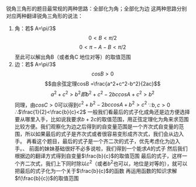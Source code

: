 锐角三角形的题目最常规的两种思路：全部化为角；全部化为边
这两种思路分别对应两种翻译锐角三角形的说法：
1. 角：若$ A=\pi/3$ $$0<B<\pi/2$$
   $$0<\pi-A-B<\pi/2$$至此可以解出角B（或者角C 地位对等）的取值范围
2. 边：若$ A=\pi/3$ $$cosB>0$$
   $$由余弦定理cosB =\frac{a^2+c^2-b^2}{2ac}$$
   $$a^2+c^2>b^2即b^2+c^2-2bccosA+c^2>b^2$$
   同理，由$cosC>0$可以得到$c^2+b^2-2bccosA+b^2>c^2$
   ∵$b,c>0$
   ∴$\frac{1}{2}<\frac{b}{c}<2$
一般我们看最后的式子化成角还是边方便选择要从哪里入手，比如说我要求$b+2c$的取值范围，用正弦定理化为角来求范围比较方便。我们观察化为边之后得到的自变量范围是一个齐次式自变量的范围，所以如果最后的式子是齐次式或者很容易变形成齐次式，我们会从边入手。
再看这个题目，最后的式子是一个齐二次的式子，优先考虑化为边入手。、
前面的妹妹基础很好不必多说啦，我们得到一个能求$A$的式子
然后我们根据边的翻译方式得到自变量$\frac{b}{c}$的取值范围
最后的式子，这样一个齐二次式，我们上下同时除以$c^2$（或者$b^2$也可以，地位是对等的），就可以把最后的式子化为一个关于$\frac{b}{c}$的函数
再运用函数的知识求解$f(\frac{b}{c})$的取值范围